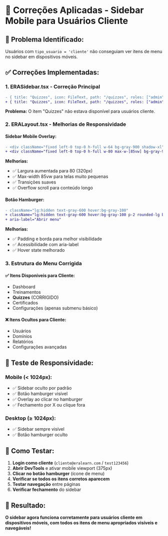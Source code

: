 # 🔧 Correções Aplicadas - Sidebar Mobile para Usuários Cliente

## 🎯 **Problema Identificado:**
Usuários com `tipo_usuario = 'cliente'` não conseguiam ver itens de menu no sidebar em dispositivos móveis.

## ✅ **Correções Implementadas:**

### **1. ERASidebar.tsx - Correção Principal**
```diff
- { title: "Quizzes", icon: FileText, path: "/quizzes", roles: ["admin", "admin_master"] },
+ { title: "Quizzes", icon: FileText, path: "/quizzes", roles: ["admin", "cliente", "admin_master"] },
```

**Problema:** O item "Quizzes" não estava disponível para usuários cliente.

### **2. ERALayout.tsx - Melhorias de Responsividade**

#### **Sidebar Mobile Overlay:**
```diff
- <div className="fixed left-0 top-0 h-full w-64 bg-gray-900 shadow-xl">
+ <div className="fixed left-0 top-0 h-full w-80 max-w-[85vw] bg-gray-900 shadow-xl transform transition-transform duration-300 ease-in-out">
```

**Melhorias:**
- ✅ Largura aumentada para 80 (320px)
- ✅ Max-width 85vw para telas muito pequenas
- ✅ Transições suaves
- ✅ Overflow scroll para conteúdo longo

#### **Botão Hamburger:**
```diff
- className="lg:hidden text-gray-600 hover:bg-gray-100"
+ className="lg:hidden text-gray-600 hover:bg-gray-100 p-2 rounded-lg border border-gray-200"
+ aria-label="Abrir menu"
```

**Melhorias:**
- ✅ Padding e borda para melhor visibilidade
- ✅ Acessibilidade com aria-label
- ✅ Hover state melhorado

### **3. Estrutura do Menu Corrigida**

#### **✅ Itens Disponíveis para Cliente:**
- Dashboard
- Treinamentos  
- **Quizzes** (CORRIGIDO)
- Certificados
- Configurações (apenas submenu básico)

#### **❌ Itens Ocultos para Cliente:**
- Usuários
- Domínios
- Relatórios
- Configurações avançadas

## 📱 **Teste de Responsividade:**

### **Mobile (< 1024px):**
- ✅ Sidebar oculto por padrão
- ✅ Botão hamburger visível
- ✅ Overlay ao clicar no hamburger
- ✅ Fechamento por X ou clique fora

### **Desktop (≥ 1024px):**
- ✅ Sidebar sempre visível
- ✅ Botão hamburger oculto

## 🧪 **Como Testar:**

1. **Login como cliente** (`cliente@eralearn.com` / `test123456`)
2. **Abrir DevTools** e ativar mobile viewport (375px)
3. **Clicar no botão hamburger** (ícone de menu)
4. **Verificar se todos os itens corretos aparecem**
5. **Testar navegação** entre páginas
6. **Verificar fechamento** do sidebar

## 🎉 **Resultado:**
**O sidebar agora funciona corretamente para usuários cliente em dispositivos móveis, com todos os itens de menu apropriados visíveis e navegáveis!** 